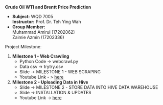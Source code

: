 <h><b>Crude Oil WTI and Brentt Price Prediction</b></h>
<ul>
  <li>
    <b>Subject:</b> WQD 7005 <br><b>Instructor:</b> Prof. Dr. Teh Ying Wah
  </li>
  <li>
    <b>Group Member:</b> <br>Muhammad Amirul (17202062)<br>Zaimie Azmin (17202336)
  </li>
</ul>
<p>
Project Milestone:<br>
<ol>
  <li>
    <b>Milestone 1 - Web Crawling</b><br>
    <ul>
      <li>
        Python Code -> webcrawl.py
      </li>
      <li>
        Data csv -> trytry.csv
      </li>
      <li>
        Slide -> MILESTONE 1 - WEB SCRAPING
      </li>
      <li>
        Youtube Link - > <a href="https://youtu.be/6_hUi_ktaWw">here</a>
      </li>
    </ul>
  </li>
  <li>
    <b>Milestone 2 - Uploading Data in Hive</b><br>
    <ul>
      <li>
        Slide -> MILESTONE 2 - STORE DATA INTO HIVE DATA WAREHOUSE
      </li>
      <li>
        Slide -> INSTALLATION & UPDATES
      </li>
      <li>
        Youtube Link -> <a href="https://youtu.be/A2JoxsWwvZ4">here</a>
      </li>
    </ul>
  </li>
</ol>
</p>
